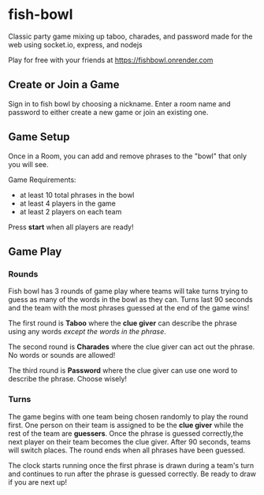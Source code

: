 # fish-bowl

Classic party game mixing up taboo, charades, and password made for the web using socket.io, express, and nodejs

Play for free with your friends at https://fishbowl.onrender.com

## Create or Join a Game

Sign in to fish bowl by choosing a nickname. Enter a room name and password to either create a new game or join an existing one.

## Game Setup

Once in a Room, you can add and remove phrases to the "bowl" that only you will see.

Game Requirements:

- at least 10 total phrases in the bowl
- at least 4 players in the game
- at least 2 players on each team

Press **start** when all players are ready!

## Game Play

### Rounds

Fish bowl has 3 rounds of game play where teams will take turns trying to guess as many of the words in the bowl as they can. Turns last 90 seconds and the team with the most phrases guessed at the end of the game wins!

The first round is **Taboo** where the **clue giver** can describe the phrase using any words _except the words in the phrase_.

The second round is **Charades** where the clue giver can act out the phrase. No words or sounds are allowed!

The third round is **Password** where the clue giver can use one word to describe the phrase. Choose wisely!

### Turns

The game begins with one team being chosen randomly to play the round first. One person on their team is assigned to be the **clue giver** while the rest of the team are **guessers**. Once the phrase is guessed correctly,the next player on their team becomes the clue giver. After 90 seconds, teams will switch places. The round ends when all phrases have been guessed.

The clock starts running once the first phrase is drawn during a team's turn and continues to run after the phrase is guessed correctly. Be ready to draw if you are next up!
